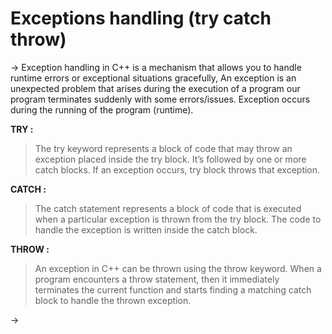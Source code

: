 # Exceptions handling (try catch throw)

-> Exception handling in C++ is a mechanism that allows you to handle runtime errors or    exceptional situations gracefully, An exception is an unexpected problem that arises during the  execution of a program our program terminates suddenly with some errors/issues. Exception occurs  during the running of the program (runtime).   

**TRY :**  

>The try keyword represents a block of code that may throw an exception placed inside the try block. It’s followed by one or more catch blocks. If an exception occurs, try block throws that exception.

**CATCH :**  

>The catch statement represents a block of code that is executed when a particular exception is thrown from the try block. The code to handle the exception is written inside the catch block.

**THROW :**  

>An exception in C++ can be thrown using the throw keyword. When a program encounters a throw statement, then it immediately terminates the current function and starts finding a matching catch block to handle the thrown exception.

->